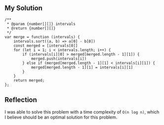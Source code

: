 ## My Solution

```
/**
 * @param {number[][]} intervals
 * @return {number[][]}
 */
var merge = function (intervals) {
    intervals.sort((a, b) => a[0] - b[0])
    const merged = [intervals[0]]
    for (let i = 1; i < intervals.length; i++) {
        if (intervals[i][0] > merged[merged.length - 1][1]) {
            merged.push(intervals[i])
        } else if (merged[merged.length - 1][1] < intervals[i][1]) {
            merged[merged.length - 1][1] = intervals[i][1]
        }
    }
    return merged;
};
```

## Reflection

I was able to solve this problem with a time complexity of `O(n log n)`, which I believe should be an optimal solution for this problem.
